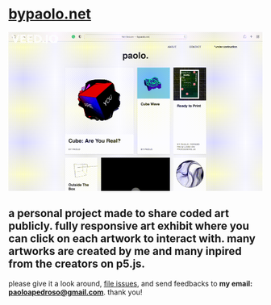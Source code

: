 # [bypaolo.net](https://bypaolo.net)

![image](./assets/other/demo-gif.gif)   

a personal project made to share coded art publicly.
fully responsive art exhibit where you can click on each artwork to interact with.
many artworks are created by me and many inpired from the creators on p5.js.
---
please give it a look around, [file issues](https://github.com/paolopedroso/online-art-exhibit/issues), and send feedbacks to **my email: paoloapedroso@gmail.com**. thank you!

